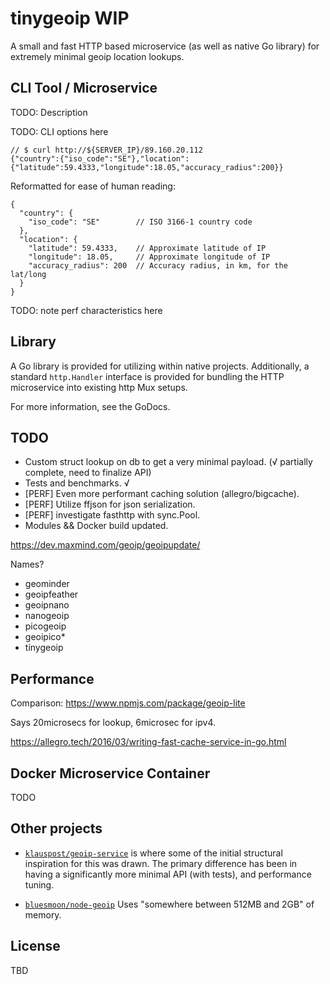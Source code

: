 # tinygeoip WIP

A small and fast HTTP based microservice (as well as native Go library)
for extremely minimal geoip location lookups.

## CLI Tool / Microservice

TODO: Description

TODO: CLI options here

```json5
// $ curl http://${SERVER_IP}/89.160.20.112
{"country":{"iso_code":"SE"},"location":{"latitude":59.4333,"longitude":18.05,"accuracy_radius":200}}
```

Reformatted for ease of human reading:

```json5
{
  "country": {
    "iso_code": "SE"        // ISO 3166-1 country code
  },
  "location": {
    "latitude": 59.4333,    // Approximate latitude of IP
    "longitude": 18.05,     // Approximate longitude of IP
    "accuracy_radius": 200  // Accuracy radius, in km, for the lat/long
  }
}
```

TODO: note perf characteristics here

## Library

A Go library is provided for utilizing within native projects. Additionally, a
standard `http.Handler` interface is provided for bundling the HTTP microservice into
existing http Mux setups.

For more information, see the GoDocs.

## TODO

* Custom struct lookup on db to get a very minimal payload. (√ partially complete, need to finalize API)
* Tests and benchmarks. √
* [PERF] Even more performant caching solution (allegro/bigcache).
* [PERF] Utilize ffjson for json serialization.
* [PERF] investigate fasthttp with sync.Pool.
* Modules && Docker build updated.

https://dev.maxmind.com/geoip/geoipupdate/

Names?
- geominder
- geoipfeather
- geoipnano
- nanogeoip
- picogeoip
- geoipico*
- tinygeoip


## Performance

Comparison:
https://www.npmjs.com/package/geoip-lite

Says 20microsecs for lookup, 6microsec for ipv4.

https://allegro.tech/2016/03/writing-fast-cache-service-in-go.html


## Docker Microservice Container

TODO

## Other projects

- [`klauspost/geoip-service`][prj1] is where some of the initial
  structural inspiration for this was drawn. The primary difference has been in
  having a significantly more minimal API (with tests), and performance tuning.


- [`bluesmoon/node-geoip`][prj2] 
Uses "somewhere between 512MB and 2GB" of memory.

[prj1]: https://github.com/klauspost/geoip-service
[prj2]: https://github.com/bluesmoon/node-geoip

## License

TBD
